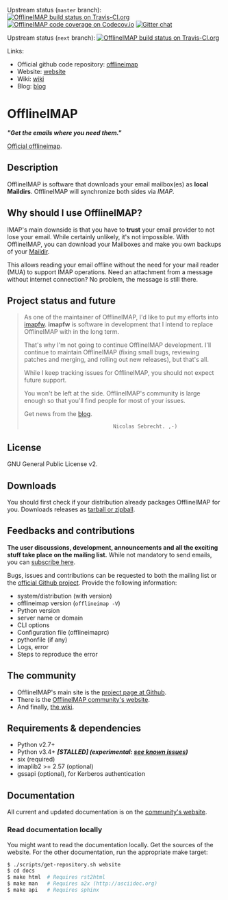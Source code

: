 Upstream status (`master` branch):
[![OfflineIMAP build status on Travis-CI.org](https://travis-ci.org/OfflineIMAP/offlineimap.svg?branch=master)](https://travis-ci.org/OfflineIMAP/offlineimap)
[![OfflineIMAP code coverage on Codecov.io](https://codecov.io/gh/OfflineIMAP/offlineimap/branch/master/graph/badge.svg)](https://codecov.io/gh/OfflineIMAP/offlineimap)
[![Gitter chat](https://badges.gitter.im/OfflineIMAP/offlineimap.png)](https://gitter.im/OfflineIMAP/offlineimap)

Upstream status (`next` branch):
[![OfflineIMAP build status on Travis-CI.org](https://travis-ci.org/OfflineIMAP/offlineimap.svg?branch=next)](https://travis-ci.org/OfflineIMAP/offlineimap)

[offlineimap]: http://github.com/OfflineIMAP/offlineimap
[website]: http://www.offlineimap.org
[wiki]: http://github.com/OfflineIMAP/offlineimap/wiki
[blog]: http://www.offlineimap.org/posts.html

Links:
* Official github code repository: [offlineimap]
* Website: [website]
* Wiki: [wiki]
* Blog: [blog]

# OfflineIMAP

***"Get the emails where you need them."***

[Official offlineimap][offlineimap].


## Description

OfflineIMAP is software that downloads your email mailbox(es) as **local
Maildirs**. OfflineIMAP will synchronize both sides via *IMAP*.

## Why should I use OfflineIMAP?

IMAP's main downside is that you have to **trust** your email provider to
not lose your email. While certainly unlikely, it's not impossible.
With OfflineIMAP, you can download your Mailboxes and make you own backups of
your [Maildir](https://en.wikipedia.org/wiki/Maildir).

This allows reading your email offline without the need for your mail
reader (MUA) to support IMAP operations. Need an attachment from a
message without internet connection? No problem, the message is still there.


## Project status and future

> As one of the maintainer of OfflineIMAP, I'd like to put my efforts into
> [imapfw](http://github.com/OfflineIMAP/imapfw). **imapfw** is software in
> development that I intend to replace OfflineIMAP with in the long term.
>
> That's why I'm not going to continue OfflineIMAP development. I'll continue
> to maintain OfflineIMAP (fixing small bugs, reviewing patches and merging,
> and rolling out new releases), but that's all.
>
> While I keep tracking issues for OfflineIMAP, you should not expect future support.
>
> You won't be left at the side. OfflineIMAP's community is large enough so that
> you'll find people for most of your issues.
>
> Get news from the [blog][blog].
>
>                                  Nicolas Sebrecht. ,-)


## License

GNU General Public License v2.


## Downloads

You should first check if your distribution already packages OfflineIMAP for you.
Downloads releases as [tarball or zipball](https://github.com/OfflineIMAP/offlineimap/tags).


## Feedbacks and contributions

**The user discussions, development, announcements and all the exciting stuff take
place on the mailing list.** While not mandatory to send emails, you can
[subscribe here](http://lists.alioth.debian.org/mailman/listinfo/offlineimap-project).

Bugs, issues and contributions can be requested to both the mailing list or the
[official Github project][offlineimap].  Provide the following information:
- system/distribution (with version)
- offlineimap version (`offlineimap -V`)
- Python version
- server name or domain
- CLI options
- Configuration file (offlineimaprc)
- pythonfile (if any)
- Logs, error
- Steps to reproduce the error


## The community

* OfflineIMAP's main site is the [project page at Github][offlineimap].
* There is the [OfflineIMAP community's website][website].
* And finally, [the wiki][wiki].


## Requirements & dependencies

* Python v2.7+
* Python v3.4+ ***[STALLED] (experimental: [see known issues](https://github.com/OfflineIMAP/offlineimap/issues?q=is%3Aissue+is%3Aopen+label%3APy3))***
* six (required)
* imaplib2 >= 2.57 (optional)
* gssapi (optional), for Kerberos authentication


## Documentation

All current and updated documentation is on the [community's website][website].


### Read documentation locally

You might want to read the documentation locally. Get the sources of the website.
For the other documentation, run the appropriate make target:

```sh
$ ./scripts/get-repository.sh website
$ cd docs
$ make html  # Requires rst2html
$ make man   # Requires a2x (http://asciidoc.org)
$ make api   # Requires sphinx
```
